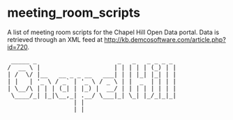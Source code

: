 # meeting_room_scripts
A list of meeting room scripts for the Chapel Hill Open Data portal. Data is retrieved through an XML feed at http://kb.demcosoftware.com/article.php?id=720.

<pre>
 _____ _                      _   _   _ _ _ _ 
/  __ \ |                    | | | | | (_) | |
| /  \/ |__   __ _ _ __   ___| | | |_| |_| | |
| |   | '_ \ / _` | '_ \ / _ \ | |  _  | | | |
| \__/\ | | | (_| | |_) |  __/ | | | | | | | |
 \____/_| |_|\__,_| .__/ \___|_| \_| |_/_|_|_|
                  | |                         
                  |_|       
</pre>           
